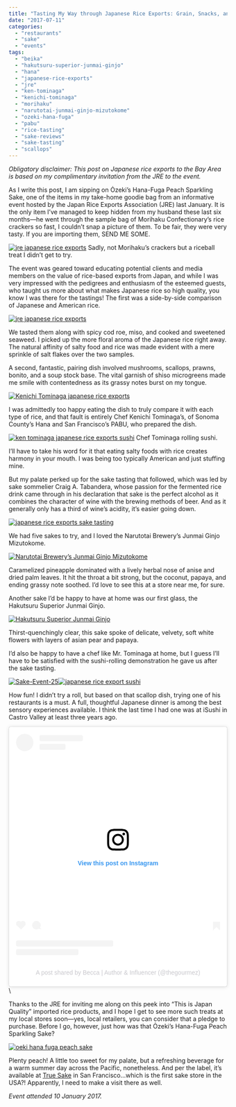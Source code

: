 ```yaml
---
title: "Tasting My Way through Japanese Rice Exports: Grain, Snacks, and Sake"
date: "2017-07-11"
categories:
  - "restaurants"
  - "sake"
  - "events"
tags:
  - "beika"
  - "hakutsuru-superior-junmai-ginjo"
  - "hana"
  - "japanese-rice-exports"
  - "jre"
  - "ken-tominaga"
  - "kenichi-tominaga"
  - "morihaku"
  - "narutotai-junmai-ginjo-mizutokome"
  - "ozeki-hana-fuga"
  - "pabu"
  - "rice-tasting"
  - "sake-reviews"
  - "sake-tasting"
  - "scallops"
---
```


_Obligatory disclaimer: This post on Japanese rice exports to the Bay Area is based on my complimentary invitation from the JRE to the event._

As I write this post, I am sipping on Ȯzeki’s Hana-Fuga Peach Sparkling Sake, one of the items in my take-home goodie bag from an informative event hosted by the Japan Rice Exports Association (JRE) last January. It is the only item I’ve managed to keep hidden from my husband these last six months—he went through the sample bag of Morihaku Confectionary’s rice crackers so fast, I couldn’t snap a picture of them. To be fair, they were very tasty. If you are importing them, SEND ME SOME.




<div class="caption">

[![jre japanese rice exports](http://s3.amazonaws.com/thegourmez-wpmedia/2017/07/Sake-Event-32-500x263.jpg)](http://s3.amazonaws.com/thegourmez-wpmedia/2017/07/Sake-Event-32.jpg) Sadly, not Morihaku’s crackers but a riceball treat I didn’t get to try.</div>


The event was geared toward educating potential clients and media members on the value of rice-based exports from Japan, and while I was very impressed with the pedigrees and enthusiasm of the esteemed guests, who taught us more about what makes Japanese rice so high quality, you know I was there for the tastings! The first was a side-by-side comparison of Japanese and American rice.

[![jre japanese rice exports](http://s3.amazonaws.com/thegourmez-wpmedia/2017/07/Sake-Event-08-500x334.jpg)](http://s3.amazonaws.com/thegourmez-wpmedia/2017/07/Sake-Event-08.jpg)

We tasted them along with spicy cod roe, miso, and cooked and sweetened seaweed. I picked up the more floral aroma of the Japanese rice right away. The natural affinity of salty food and rice was made evident with a mere sprinkle of salt flakes over the two samples.

A second, fantastic, pairing dish involved mushrooms, scallops, prawns, bonito, and a soup stock base. The vital garnish of shiso microgreens made me smile with contentedness as its grassy notes burst on my tongue.

[![ Kenichi Tominaga japanese rice exports](http://s3.amazonaws.com/thegourmez-wpmedia/2017/07/Sake-Event-09-500x334.jpg)](http://s3.amazonaws.com/thegourmez-wpmedia/2017/07/Sake-Event-09.jpg)

I was admittedly too happy eating the dish to truly compare it with each type of rice, and that fault is entirely Chef Kenichi Tominaga’s, of Sonoma County’s Hana and San Francisco’s PABU, who prepared the dish.




<div class="caption">

[![ken tominaga japanese rice exports sushi](http://s3.amazonaws.com/thegourmez-wpmedia/2017/07/Sake-Event-30-473x500.jpg)](http://s3.amazonaws.com/thegourmez-wpmedia/2017/07/Sake-Event-30.jpg) Chef Tominaga rolling sushi.</div>


I’ll have to take his word for it that eating salty foods with rice creates harmony in your mouth. I was being too typically American and just stuffing mine.

But my palate perked up for the sake tasting that followed, which was led by sake sommelier Craig A. Tabandera, whose passion for the fermented rice drink came through in his declaration that sake is the perfect alcohol as it combines the character of wine with the brewing methods of beer. And as it generally only has a third of wine’s acidity, it’s easier going down.

[![japanese rice exports sake tasting](http://s3.amazonaws.com/thegourmez-wpmedia/2017/07/Sake-Event-23-500x334.jpg)](http://s3.amazonaws.com/thegourmez-wpmedia/2017/07/Sake-Event-23.jpg)

We had five sakes to try, and I loved the Narutotai Brewery’s Junmai Ginjo Mizutokome.

[![Narutotai Brewery’s Junmai Ginjo Mizutokome](http://s3.amazonaws.com/thegourmez-wpmedia/2017/07/Sake-Event-11-334x500.jpg)](http://s3.amazonaws.com/thegourmez-wpmedia/2017/07/Sake-Event-11.jpg)

Caramelized pineapple dominated with a lively herbal nose of anise and dried palm leaves. It hit the throat a bit strong, but the coconut, papaya, and ending grassy note soothed. I’d love to see this at a store near me, for sure.

Another sake I’d be happy to have at home was our first glass, the Hakutsuru Superior Junmai Ginjo.

[![ Hakutsuru Superior Junmai Ginjo](http://s3.amazonaws.com/thegourmez-wpmedia/2017/07/Sake-Event-16-334x500.jpg)](http://s3.amazonaws.com/thegourmez-wpmedia/2017/07/Sake-Event-16.jpg)

Thirst-quenchingly clear, this sake spoke of delicate, velvety, soft white flowers with layers of asian pear and papaya.

I’d also be happy to have a chef like Mr. Tominaga at home, but I guess I’ll have to be satisfied with the sushi-rolling demonstration he gave us after the sake tasting.

[![Sake-Event-25](http://s3.amazonaws.com/thegourmez-wpmedia/2017/07/Sake-Event-25-500x381.jpg)](http://s3.amazonaws.com/thegourmez-wpmedia/2017/07/Sake-Event-25.jpg)[![japanese rice export sushi](http://s3.amazonaws.com/thegourmez-wpmedia/2017/07/Sake-Event-34-500x334.jpg)](http://s3.amazonaws.com/thegourmez-wpmedia/2017/07/Sake-Event-34.jpg)

How fun! I didn’t try a roll, but based on that scallop dish, trying one of his restaurants is a must. A full, thoughtful Japanese dinner is among the best sensory experiences available. I think the last time I had one was at iSushi in Castro Valley at least three years ago.

<blockquote class="instagram-media" data-instgrm-captioned data-instgrm-permalink="https://www.instagram.com/p/putEwywQgG/?utm_source=ig_embed&amp;utm_campaign=loading" data-instgrm-version="14" style=" background:#FFF; border:0; border-radius:3px; box-shadow:0 0 1px 0 rgba(0,0,0,0.5),0 1px 10px 0 rgba(0,0,0,0.15); margin: 1px; max-width:540px; min-width:326px; padding:0; width:99.375%; width:-webkit-calc(100% - 2px); width:calc(100% - 2px);"><div style="padding:16px;"> <a href="https://www.instagram.com/p/putEwywQgG/?utm_source=ig_embed&amp;utm_campaign=loading" style=" background:#FFFFFF; line-height:0; padding:0 0; text-align:center; text-decoration:none; width:100%;" target="_blank"> <div style=" display: flex; flex-direction: row; align-items: center;"> <div style="background-color: #F4F4F4; border-radius: 50%; flex-grow: 0; height: 40px; margin-right: 14px; width: 40px;"></div> <div style="display: flex; flex-direction: column; flex-grow: 1; justify-content: center;"> <div style=" background-color: #F4F4F4; border-radius: 4px; flex-grow: 0; height: 14px; margin-bottom: 6px; width: 100px;"></div> <div style=" background-color: #F4F4F4; border-radius: 4px; flex-grow: 0; height: 14px; width: 60px;"></div></div></div><div style="padding: 19% 0;"></div> <div style="display:block; height:50px; margin:0 auto 12px; width:50px;"><svg width="50px" height="50px" viewBox="0 0 60 60" version="1.1" xmlns="https://www.w3.org/2000/svg" xmlns:xlink="https://www.w3.org/1999/xlink"><g stroke="none" stroke-width="1" fill="none" fill-rule="evenodd"><g transform="translate(-511.000000, -20.000000)" fill="#000000"><g><path d="M556.869,30.41 C554.814,30.41 553.148,32.076 553.148,34.131 C553.148,36.186 554.814,37.852 556.869,37.852 C558.924,37.852 560.59,36.186 560.59,34.131 C560.59,32.076 558.924,30.41 556.869,30.41 M541,60.657 C535.114,60.657 530.342,55.887 530.342,50 C530.342,44.114 535.114,39.342 541,39.342 C546.887,39.342 551.658,44.114 551.658,50 C551.658,55.887 546.887,60.657 541,60.657 M541,33.886 C532.1,33.886 524.886,41.1 524.886,50 C524.886,58.899 532.1,66.113 541,66.113 C549.9,66.113 557.115,58.899 557.115,50 C557.115,41.1 549.9,33.886 541,33.886 M565.378,62.101 C565.244,65.022 564.756,66.606 564.346,67.663 C563.803,69.06 563.154,70.057 562.106,71.106 C561.058,72.155 560.06,72.803 558.662,73.347 C557.607,73.757 556.021,74.244 553.102,74.378 C549.944,74.521 548.997,74.552 541,74.552 C533.003,74.552 532.056,74.521 528.898,74.378 C525.979,74.244 524.393,73.757 523.338,73.347 C521.94,72.803 520.942,72.155 519.894,71.106 C518.846,70.057 518.197,69.06 517.654,67.663 C517.244,66.606 516.755,65.022 516.623,62.101 C516.479,58.943 516.448,57.996 516.448,50 C516.448,42.003 516.479,41.056 516.623,37.899 C516.755,34.978 517.244,33.391 517.654,32.338 C518.197,30.938 518.846,29.942 519.894,28.894 C520.942,27.846 521.94,27.196 523.338,26.654 C524.393,26.244 525.979,25.756 528.898,25.623 C532.057,25.479 533.004,25.448 541,25.448 C548.997,25.448 549.943,25.479 553.102,25.623 C556.021,25.756 557.607,26.244 558.662,26.654 C560.06,27.196 561.058,27.846 562.106,28.894 C563.154,29.942 563.803,30.938 564.346,32.338 C564.756,33.391 565.244,34.978 565.378,37.899 C565.522,41.056 565.552,42.003 565.552,50 C565.552,57.996 565.522,58.943 565.378,62.101 M570.82,37.631 C570.674,34.438 570.167,32.258 569.425,30.349 C568.659,28.377 567.633,26.702 565.965,25.035 C564.297,23.368 562.623,22.342 560.652,21.575 C558.743,20.834 556.562,20.326 553.369,20.18 C550.169,20.033 549.148,20 541,20 C532.853,20 531.831,20.033 528.631,20.18 C525.438,20.326 523.257,20.834 521.349,21.575 C519.376,22.342 517.703,23.368 516.035,25.035 C514.368,26.702 513.342,28.377 512.574,30.349 C511.834,32.258 511.326,34.438 511.181,37.631 C511.035,40.831 511,41.851 511,50 C511,58.147 511.035,59.17 511.181,62.369 C511.326,65.562 511.834,67.743 512.574,69.651 C513.342,71.625 514.368,73.296 516.035,74.965 C517.703,76.634 519.376,77.658 521.349,78.425 C523.257,79.167 525.438,79.673 528.631,79.82 C531.831,79.965 532.853,80.001 541,80.001 C549.148,80.001 550.169,79.965 553.369,79.82 C556.562,79.673 558.743,79.167 560.652,78.425 C562.623,77.658 564.297,76.634 565.965,74.965 C567.633,73.296 568.659,71.625 569.425,69.651 C570.167,67.743 570.674,65.562 570.82,62.369 C570.966,59.17 571,58.147 571,50 C571,41.851 570.966,40.831 570.82,37.631"></path></g></g></g></svg></div><div style="padding-top: 8px;"> <div style=" color:#3897f0; font-family:Arial,sans-serif; font-size:14px; font-style:normal; font-weight:550; line-height:18px;">View this post on Instagram</div></div><div style="padding: 12.5% 0;"></div> <div style="display: flex; flex-direction: row; margin-bottom: 14px; align-items: center;"><div> <div style="background-color: #F4F4F4; border-radius: 50%; height: 12.5px; width: 12.5px; transform: translateX(0px) translateY(7px);"></div> <div style="background-color: #F4F4F4; height: 12.5px; transform: rotate(-45deg) translateX(3px) translateY(1px); width: 12.5px; flex-grow: 0; margin-right: 14px; margin-left: 2px;"></div> <div style="background-color: #F4F4F4; border-radius: 50%; height: 12.5px; width: 12.5px; transform: translateX(9px) translateY(-18px);"></div></div><div style="margin-left: 8px;"> <div style=" background-color: #F4F4F4; border-radius: 50%; flex-grow: 0; height: 20px; width: 20px;"></div> <div style=" width: 0; height: 0; border-top: 2px solid transparent; border-left: 6px solid #f4f4f4; border-bottom: 2px solid transparent; transform: translateX(16px) translateY(-4px) rotate(30deg)"></div></div><div style="margin-left: auto;"> <div style=" width: 0px; border-top: 8px solid #F4F4F4; border-right: 8px solid transparent; transform: translateY(16px);"></div> <div style=" background-color: #F4F4F4; flex-grow: 0; height: 12px; width: 16px; transform: translateY(-4px);"></div> <div style=" width: 0; height: 0; border-top: 8px solid #F4F4F4; border-left: 8px solid transparent; transform: translateY(-4px) translateX(8px);"></div></div></div> <div style="display: flex; flex-direction: column; flex-grow: 1; justify-content: center; margin-bottom: 24px;"> <div style=" background-color: #F4F4F4; border-radius: 4px; flex-grow: 0; height: 14px; margin-bottom: 6px; width: 224px;"></div> <div style=" background-color: #F4F4F4; border-radius: 4px; flex-grow: 0; height: 14px; width: 144px;"></div></div></a><p style=" color:#c9c8cd; font-family:Arial,sans-serif; font-size:14px; line-height:17px; margin-bottom:0; margin-top:8px; overflow:hidden; padding:8px 0 7px; text-align:center; text-overflow:ellipsis; white-space:nowrap;"><a href="https://www.instagram.com/p/putEwywQgG/?utm_source=ig_embed&amp;utm_campaign=loading" style=" color:#c9c8cd; font-family:Arial,sans-serif; font-size:14px; font-style:normal; font-weight:normal; line-height:17px; text-decoration:none;" target="_blank">A post shared by Becca | Author &amp; Influencer (@thegourmez)</a></p></div></blockquote> <script async src="//www.instagram.com/embed.js"></script>\

Thanks to the JRE for inviting me along on this peek into “This is Japan Quality” imported rice products, and I hope I get to see more such treats at my local stores soon—yes, local retailers, you can consider that a pledge to purchase. Before I go, however, just how was that Ȯzeki’s Hana-Fuga Peach Sparkling Sake?

[![oeki hana fuga peach sake](http://s3.amazonaws.com/thegourmez-wpmedia/2017/07/peach-sake-375x500.jpeg)](http://s3.amazonaws.com/thegourmez-wpmedia/2017/07/peach-sake.jpeg)

Plenty peach! A little too sweet for my palate, but a refreshing beverage for a warm summer day across the Pacific, nonetheless. And per the label, it’s available at [True Sake](http://www.truesake.com/) in San Francisco...which is the first sake store in the USA?! Apparently, I need to make a visit there as well.

_Event attended 10 January 2017._
